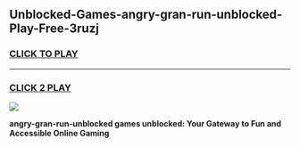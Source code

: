 
## Unblocked-Games-angry-gran-run-unblocked-Play-Free-3ruzj
<h3>
<a href="https://premium76.site?title=angry-gran-run-unblocked&ref=12A">CLICK TO PLAY</a></h3>
<hr>

<h3>
<a href="https://premium76.site?title=angry-gran-run-unblocked&ref=12A">CLICK 2 PLAY</a>
  
</h3>

<a href="https://premium76.site?title=angry-gran-run-unblocked&ref=12A"><img src="https://clearcache.store/games.png"></a>


**angry-gran-run-unblocked games unblocked: Your Gateway to Fun and Accessible Online Gaming**
